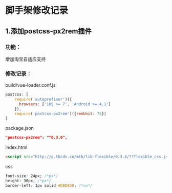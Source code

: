 # 脚手架修改记录
## 1.添加postcss-px2rem插件
### 功能：
增加淘宝自适应支持
### 修改记录：
build/vue-loader.conf.js

```js
postcss: [
    require('autoprefixer')({
      browsers: ['iOS >= 7', 'Android >= 4.1']
    }),
    require('postcss-px2rem')({remUnit: 75})
]
```

package.json

```json
"postcss-px2rem": "^0.3.0",
```

index.html

```html
<script src="http://g.tbcdn.cn/mtb/lib-flexible/0.3.4/??flexible_css.js,flexible.js"></script>
```

css

```css
font-size: 24px; /*px*/
height: 30px; /*px*/
border-left: 1px solid #D8D8D8; /*no*/
```

